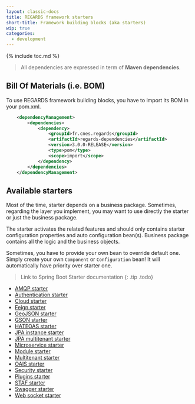 ```yaml
---
layout: classic-docs
title: REGARDS framework starters
short-title: Framework building blocks (aka starters)
wip: true
categories:
  - development
---
```


{% include toc.md %}

> All dependencies are expressed in term of **Maven dependencies**.

## Bill Of Materials (i.e. BOM)

To use REGARDS framework building blocks, you have to import its BOM in your pom.xml.

```xml
    <dependencyManagement>
        <dependencies>
            <dependency>
                <groupId>fr.cnes.regards</groupId>
                <artifactId>regards-dependencies</artifactId>
                <version>3.0.0-RELEASE</version>
                <type>pom</type>
                <scope>import</scope>
            </dependency>
        </dependencies>
    </dependencyManagement>
```

## Available starters

Most of the time, starter depends on a business package. Sometimes, regarding the layer you implement, you may want to use directly the starter or just the business package.

The starter activates the related features and should only contains starter configuration properties and auto configuration bean(s). Business package contains all the logic and the business objects.

Sometimes, you have to provide your own bean to override default one. Simply create your own `Component` or `Configuration` bean! It will automatically have priority over starter one.

> Link to Spring Boot Starter documentation
{: .tip .todo}


* [AMQP starter](/development/framework/starters/amqp-starter/)
* [Authentication starter](/development/framework/starters/authentication-starter/)
* [Cloud starter](/development/framework/starters/cloud-starter/)
* [Feign starter](/development/framework/starters/feign-starter/)
* [GeoJSON starter](/development/framework/starters/geojson-starter/)
* [GSON starter](/development/framework/starters/gson-starter/)
* [HATEOAS starter](/development/framework/starters/hateoas-starter/)
* [JPA instance starter](/development/framework/starters/jpa-instance-starter/)
* [JPA multitenant starter](/development/framework/starters/jpa-multitenant-starter/)
* [Microservice starter](/development/framework/starters/microservice-starter/)
* [Module starter](/development/framework/starters/module-starter/)
* [Multitenant starter](/development/framework/starters/multitenant-starter/)
* [OAIS starter](/development/framework/starters/oais-starter/)
* [Security starter](/development/framework/starters/security-starter/)
* [Plugins starter](/development/framework/starters/plugins-starter/)
* [STAF starter](/development/framework/starters/staf-starter/)
* [Swagger starter](/development/framework/starters/swagger-starter/)
* [Web socket starter](/development/framework/starters/websocket-starter/)
